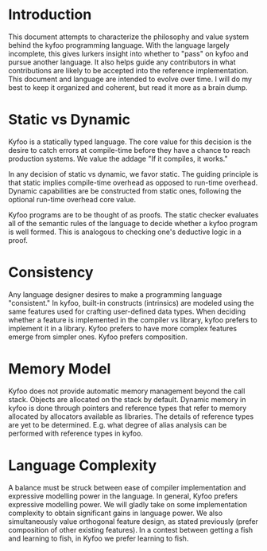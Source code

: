 # Introduction
This document attempts to characterize the philosophy and value system behind the kyfoo programming language. With the language
largely incomplete, this gives lurkers insight into whether to "pass" on kyfoo and pursue another language. It also helps guide any contributors in what contributions are likely to be accepted into the reference implementation. This document and language are intended to evolve over time. I will do my best to keep it organized and coherent, but read it more as a brain dump.

# Static vs Dynamic
Kyfoo is a statically typed language. The core value for this decision is the desire to catch errors at compile-time before they have a chance to reach production systems. We value the addage "If it compiles, it works."

In any decision of static vs dynamic, we favor static. The guiding principle is that static implies compile-time overhead as opposed to run-time overhead. Dynamic capabilities are be constructed from static ones, following the optional run-time overhead core value.

Kyfoo programs are to be thought of as proofs. The static checker evaluates all of the semantic rules of the language to decide whether a kyfoo program is well formed. This is analogous to checking one's deductive logic in a proof.

# Consistency
Any language designer desires to make a programming language "consistent." In kyfoo, built-in constructs (intrinsics) are modeled using the same features used for crafting user-defined data types. When deciding whether a feature is implemented in the compiler vs library, kyfoo prefers to implement it in a library. Kyfoo prefers to have more complex features emerge from simpler ones. Kyfoo prefers composition.

# Memory Model
Kyfoo does not provide automatic memory management beyond the call stack. Objects are allocated on the stack by default. Dynamic memory in kyfoo is done through pointers and reference types that refer to memory allocated by allocators available as libraries. The details of reference types are yet to be determined. E.g. what degree of alias analysis can be performed with reference types in kyfoo.

# Language Complexity
A balance must be struck between ease of compiler implementation and expressive modelling power in the language. In general, Kyfoo prefers expressive modelling power. We will gladly take on some implementation complexity to obtain significant gains in language power. We also simultaneously value orthogonal feature design, as stated previously (prefer composition of other existing features). In a contest between getting a fish and learning to fish, in Kyfoo we prefer learning to fish.
